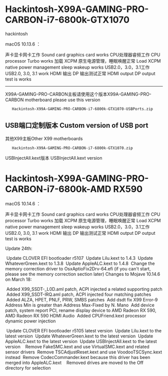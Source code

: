 # Hackintosh-X99A-GAMING-PRO-CARBON-i7-6800k-GTX1070


hackintosh


macOS 10.13.6 ：

声卡显卡网卡工作
Sound card graphics card works
CPU处理器睿频工作
CPU processor Turbo works
加载 XCPM 原生电源管理，睡眠唤醒正常
Load XCPM native power management sleep wakeup works
USB2.0，3.0，3.1工作
USB2.0, 3.0, 3.1 work
HDMI 输出 DP 输出测试正常
HDMI output DP output test is works

----------------------------------

X99A-GAMING-PRO-CARBON主板请使用这个版本X99A-GAMING-PRO-CARBON motherboard please use this version

       Hackintosh-X99A-GAMING-PRO-CARBON-i7-6800k-GTX1070-USBPorts.zip
       
USB端口定制版本
Custom version of USB port
----------------------------------

其他X99主板Other X99 motherboards

       Hackintosh-X99A-GAMING-PRO-CARBON-i7-6800k-GTX1070.zip
       
USBInjectAll.kext版本
USBInjectAll.kext version

# Hackintosh-X99A-GAMING-PRO-CARBON-i7-6800k-AMD RX590


macOS 10.14.6 ：

声卡显卡网卡工作
Sound card graphics card works
CPU处理器睿频工作
CPU processor Turbo works
加载 XCPM 原生电源管理，睡眠唤醒正常
Load XCPM native power management sleep wakeup works
USB2.0，3.0，3.1工作
USB2.0, 3.0, 3.1 work
HDMI 输出 DP 输出测试正常
HDMI output DP output test is works

Update 24th:

 Update CLOVER EFI bootloader r5107
 Update Lilu.kext to 1.4.3
 Update WhateverGreen.kext to 1.3.8
 Update AppleALC.kext to 1.4.8
 Change the memory correction driver to OsxAptioFix2Drv-64.efi (if you can't start, please see the memory correction section later)
Changes to Mojave 10.14.6 on March 18:

 Added X99_SSDT-_L0D.aml patch, ACPI injected a related supporting patch
 Added X99_SSDT-IRQ.aml patch, ACPI injected four matching patches
 Added ALZA, HPET, PNLF, PRW, SMBS patches
 Add dsdt fix X99 Error-9 Address Min is greater than Address Max-Fixed by N. Mano
 Add device patch, system report PCI, rename display device to AMD Radeon RX 590, AMD Radeon RX 590 HDMI Audio
 Added CPUFriend.kext processor dynamic power injection

 Update CLOVER EFI bootloader r5105 latest version
 Update Lilu.kext to the latest version
 Update WhateverGreen.kext to the latest version
 Update AppleALC.kext to the latest version
 Update USBInjectAll.kext to the latest version
 
 Remove FakeSMC.kext and use VirtualSMC.kext and related sensor drivers
 Remove TSCAdjustReset.kext and use VoodooTSCSync.kext instead
 Remove CodecCommander.kext because this driver has been merged into AppleALC.kext
 
 Removed drives are moved to the Off directory for selection

